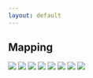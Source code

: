 ```yaml
---
layout: default
---
```


## Mapping

<img src="tx32.png">
<img src="dallas_mayor.png">
<img src="c14.png">
<img src="2 party.png">
<img src="tx33.png">
<img src="tx24.png">
<img src="tx30.png">
<img src="mn07.png">